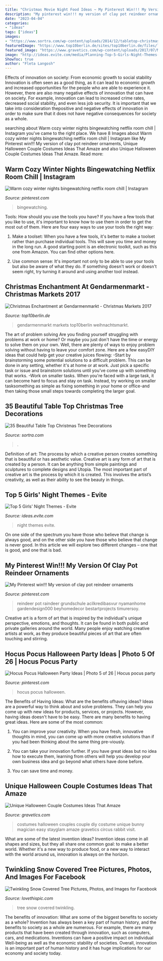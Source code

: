 ```yaml
---
title: "Christmas Movie Night Food Ideas ~ My Pinterest Win!!! My Version Of Clay Pot Reindeer Ornaments"
description: "My pinterest win!!! my version of clay pot reindeer ornaments"
date: "2023-04-04"
categories:
- "ideas"
tags: ["ideas"]
images:
- "https://www.sortra.com/wp-content/uploads/2014/12/tabletop-christmas-tree05.jpg"
featuredImage: "https://www.top10berlin.de/sites/top10berlin.de/files/location/mainimages/2014/11/11/weihnachtsmarkt_gendarmenmarkt_fotograf_philipp_dubrau.jpg"
featured_image: "https://www.gravetics.com/wp-content/uploads/2017/07/Magician-and-Bunny-DIY-Couple-Halloween-Costume.jpg"
image: "http://ideas.evite.com/media/Planning-Top-5-Girls-Night-Themes-1200.jpg"
ShowToc: true
author: "Fleta Langosh"
---
```



Effects of innovation on society: From economic growth to social stability
Innovation is often seen as a good thing, as it can lead to economic growth and increased opportunities for the people who are able to experience it. However, there are also many negative effects of innovation that can have on society. For example, innovation can lead to increased crime rates, decreased social stability, and even less job security. It is important that we take into consideration thepositive and negative effects of innovation in order to make sure that it does not have negative consequences for society as a whole.

	

		
searching about Warm cozy winter nights bingewatching netflix room chill | Instagram you've came to the right place. We have 8 Images about Warm cozy winter nights bingewatching netflix room chill | Instagram like My Pinterest win!!! My version of clay pot reindeer ornaments, Unique Halloween Couple Costumes Ideas That Amaze and also Unique Halloween Couple Costumes Ideas That Amaze. Read more:
		
    
## Warm Cozy Winter Nights Bingewatching Netflix Room Chill | Instagram

<img loading=lazy src="https://i.pinimg.com/736x/51/11/2b/51112b416ba8bcc04109403336a0b9f7.jpg" onerror="this.onerror=null;this.src='https://tse4.mm.bing.net/th?id=OIP.Row52MY7GSdsZvjPU18pawHaLG&amp;pid=15.1';" alt="Warm cozy winter nights bingewatching netflix room chill | Instagram">

_Source: pinterest.com_

>bingewatching. 

	

Tools: How should you use the tools you have?
If you have a few tools that you like to use, it's important to know how to use them in order to get the most out of them. Here are four easy ways to use your tools the right way:
1) Make a toolset: When you have a few tools, it's better to make a toolset rather than purchase individual tools. This will save you time and money in the long run. A good starting point is an electronic toolkit, such as this one from Amazon. You can find other options here.

2) Use common sense: It's important not only to be able to use your tools but also be aware of what they do. If something doesn't work or doesn't seem right, try turning it around and using another tool instead.

    
## Christmas Enchantment At Gendarmenmarkt - Christmas Markets 2017

<img loading=lazy src="https://www.top10berlin.de/sites/top10berlin.de/files/location/mainimages/2014/11/11/weihnachtsmarkt_gendarmenmarkt_fotograf_philipp_dubrau.jpg" onerror="this.onerror=null;this.src='https://tse1.mm.bing.net/th?id=OIP.U3_QmCNctMxd1D7EfecLxgHaE8&amp;pid=15.1';" alt="Christmas Enchantment at Gendarmenmarkt - Christmas Markets 2017">

_Source: top10berlin.de_

>gendarmenmarkt markets top10berlin weihnachtsmarkt. 

	

The art of problem solving
Are you finding yourself struggling with problems at work or home? Or maybe you just don't have the time or energy to solve them on your own. Well, there are plenty of ways to enjoy problem solving without having to leave your comfort zone. Here are a few easyDIY ideas that could help get your creative juices flowing: 
-Start by brainstorming some potential solutions to a difficult problem. This can be done in any setting, whether it's at home or at work. Just pick a specific task or issue and brainstorm solutions until you've come up with something that works. 
-Work on smaller tasks. When you're faced with a large task, it can become hard to focus and stay on task. Instead, try working on smaller tasksomething as simple as fixing something in your home or office-and then taking those small steps towards completing the larger goal.

    
## 35 Beautiful Table Top Christmas Tree Decorations

<img loading=lazy src="https://www.sortra.com/wp-content/uploads/2014/12/tabletop-christmas-tree05.jpg" onerror="this.onerror=null;this.src='https://tse1.mm.bing.net/th?id=OIP.UBoivZHh3A6A26aDGpBFAgHaLm&amp;pid=15.1';" alt="35 Beautiful Table Top Christmas Tree Decorations">

_Source: sortra.com_

>. 

	

Definition of art: The process by which a creative person creates something that is beautiful or has aesthetic value.
Creative art is any form of art that is created by a person. It can be anything from simple paintings and sculptures to complete designs and Utopia. The most important part of creative art is the process by which it is created. This involves the artist’s creativity, as well as their ability to see the beauty in things.

    
## Top 5 Girls&#039; Night Themes - Evite

<img loading=lazy src="http://ideas.evite.com/media/Planning-Top-5-Girls-Night-Themes-1200.jpg" onerror="this.onerror=null;this.src='https://tse4.mm.bing.net/th?id=OIP.81mrtnxJmNrzbrmnPCKT5AHaE8&amp;pid=15.1';" alt="Top 5 Girls&#039; Night Themes - Evite">

_Source: ideas.evite.com_

>night themes evite. 

	

On one side of the spectrum you have those who believe that change is always good, and on the other side you have those who believe that change is never good. In this article we will explore two different changes – one that is good, and one that is bad.

    
## My Pinterest Win!!! My Version Of Clay Pot Reindeer Ornaments

<img loading=lazy src="https://i.pinimg.com/736x/fc/9f/0a/fc9f0a1551a4dabed53ffd629864fc77.jpg" onerror="this.onerror=null;this.src='https://tse3.mm.bing.net/th?id=OIP.EOMz-utN4S9mL9eXI6q7_wHaJ3&amp;pid=15.1';" alt="My Pinterest win!!! My version of clay pot reindeer ornaments">

_Source: pinterest.com_

>reindeer pot raindeer grundschule acilkredibasvur nyamanhome gardendesign000 beyhomedecor bestartprojects timurersoy. 

	

Creative art is a form of art that is inspired by the individual's unique perspective, emotions, and thoughts. It can be found in both public and private galleries around the world. Many people enjoy watching creative artists at work, as they produce beautiful pieces of art that are often touching and stirring.

    
## Hocus Pocus Halloween Party Ideas | Photo 5 Of 26 | Hocus Pocus Party

<img loading=lazy src="https://i.pinimg.com/736x/65/79/e9/6579e9ca19e83b51a76ea9775ef6ca8a.jpg" onerror="this.onerror=null;this.src='https://tse4.mm.bing.net/th?id=OIP.W8UGYaoxnvEpE93vpXIcngHaLJ&amp;pid=15.1';" alt="Hocus Pocus Halloween Party Ideas | Photo 5 of 26 | Hocus pocus party">

_Source: pinterest.com_

>hocus pocus halloween. 

	

The Benefits of Having Ideas: What are the benefits ofhaving ideas?
Ideas are a powerful way to think about and solve problems. They can help you come up with new ideas for products, services, or projects. However, having ideas doesn't have to be easy. There are many benefits to having great ideas. Here are some of the most common:
1) You can improve your creativity. When you have fresh, innovative thoughts in mind, you can come up with more creative solutions than if you had been thinking about the same thing pre-viously.

2) You can take your innovation further. If you have great ideas but no idea how to execute them, learning from others will help you develop your own business idea and go beyond what others have done before.

3) You can save time and money.

    
## Unique Halloween Couple Costumes Ideas That Amaze

<img loading=lazy src="https://www.gravetics.com/wp-content/uploads/2017/07/Magician-and-Bunny-DIY-Couple-Halloween-Costume.jpg" onerror="this.onerror=null;this.src='https://tse4.mm.bing.net/th?id=OIP.keVLsl5SliP81jpsDpG02AHaKr&amp;pid=15.1';" alt="Unique Halloween Couple Costumes Ideas That Amaze">

_Source: gravetics.com_

>costumes halloween couples couple diy costume unique bunny magician easy stayglam amaze gravetics circus rabbit visit. 

	

What are some of the latest invention ideas?
Invention ideas come in all shapes and sizes, but they all share one common goal: to make a better world. Whether it's a new way to produce food, or a new way to interact with the world around us, innovation is always on the horizon.

    
## Twinkling Snow Covered Tree Pictures, Photos, And Images For Facebook

<img loading=lazy src="http://www.lovethispic.com/uploaded_images/223581-Twinkling-Snow-Covered-Tree.gif" onerror="this.onerror=null;this.src='https://tse3.mm.bing.net/th?id=OIP.tt2zZaXKYc1WkC-xrfU7cAAAAA&amp;pid=15.1';" alt="Twinkling Snow Covered Tree Pictures, Photos, and Images for Facebook">

_Source: lovethispic.com_

>tree snow covered twinkling. 

	

The benefits of innovation: What are some of the biggest benefits to society as a whole?
Invention has always been a key part of human history, and the benefits to society as a whole are numerous. For example, there are many products that have been created through innovation, such as computers, cars, and medications. Inventions can have a positive impact on individual Well-being as well as the economic stability of societies. Overall, innovation is an important part of human history and it has huge implications for our economy and society today.

